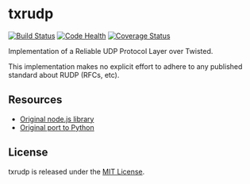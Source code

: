 # txrudp

[![Build Status](https://travis-ci.org/Renelvon/txrudp.svg?branch=master)](https://travis-ci.org/Renelvon/txrudp)
[![Code Health](https://landscape.io/github/Renelvon/txrudp/master/landscape.svg?style=plastic)](https://landscape.io/github/Renelvon/txrudp/master)
[![Coverage Status](https://coveralls.io/repos/Renelvon/txrudp/badge.svg)](https://coveralls.io/r/Renelvon/txrudp)

Implementation of a Reliable UDP Protocol Layer over Twisted.

This implementation makes no explicit effort to adhere to any published standard about RUDP (RFCs, etc).

## Resources
* [Original node.js library](https://github.com/shovon/node-rudp)
* [Original port to Python](https://github.com/hoffmabc/python-rudp)

## License
txrudp is released under the [MIT License](LICENSE).

